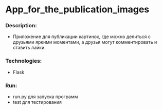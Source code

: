# App_for_the_publication_images

### Description:
- Приложение для публикации картинок, где можно делиться с друзьями яркими моментами, а друзья могут комментировать и ставить лайки.

### Technologies:
- Flask

### Run:
- run.py для запуска программ
- test для тестирования
